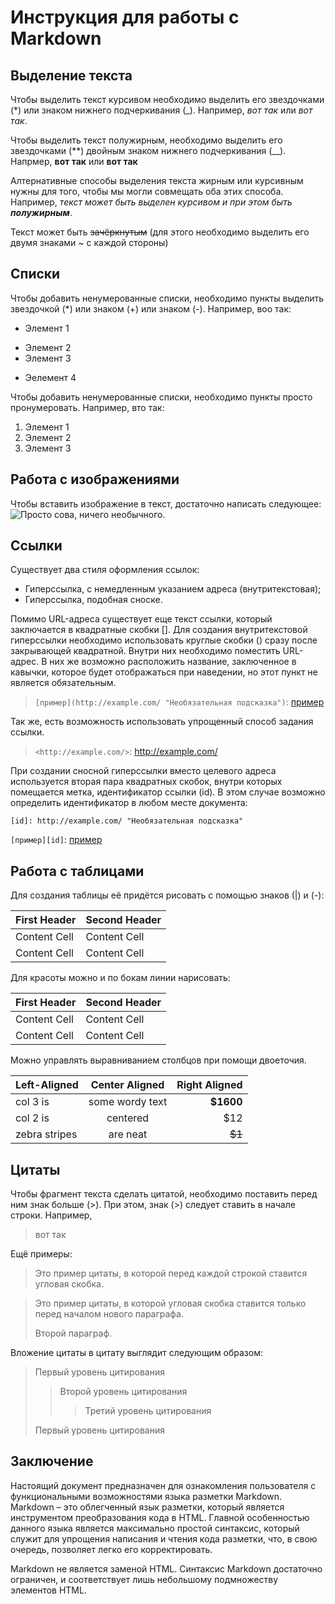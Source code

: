 # Инструкция для работы с Markdown

## Выделение текста

Чтобы выделить текст курсивом необходимо выделить его звездочками (*) или знаком нижнего подчеркивания (_).
Например, *вот так* или _вот так_.

Чтобы выделить текст полужирным, необходимо выделить его звездочками (**) двойным знаком нижнего подчеркивания (__).
Напрмер, **вот так** или __вот так__

Алтернативные способы выделения текста жирным или курсивным нужны для того, чтобы мы могли совмещать оба этих способа. Например, _текст может быть выделен курсивом и при этом быть **полужирным**_.

Текст может быть ~~зачёркнутым~~ (для этого необходимо выделить его двумя знаками ~ с каждой стороны)

## Списки

Чтобы добавить ненумерованные списки, необходимо пункты выделить звездочкой (*) или знаком (+) или знаком (-).
Например, воо так:
* Элемент 1
+ Элемент 2
+ Элемент 3
- Эелемент 4

Чтобы добавить ненумерованные списки, необходимо пункты просто пронумеровать.
Например, вто так:
1. Элемент 1
2. Элемент 2
3. Элемент 3

## Работа с изображениями

Чтобы вставить изображение в текст, достаточно написать следующее:
![Просто сова, ничего необычного.](owl.jpg)

## Ссылки

Существует два стиля оформления ссылок:

* Гиперссылка, с немедленным указанием адреса (внутритекстовая);
* Гиперссылка, подобная сноске.

 Помимо URL-адреса существует еще текст ссылки, который заключается в квадратные скобки []. Для создания внутритекстовой гиперссылки необходимо использовать круглые скобки () сразу после закрывающей квадратной. Внутри них необходимо поместить URL-адрес. В них же возможно расположить название, заключенное в кавычки, которое будет отображаться при наведении, но этот пункт не является обязательным.

> `[пример](http://example.com/ "Необязательная подсказка")`: [пример](http://example.com/ "Необязательная подсказка")

Так же, есть возможность использовать упрощенный способ задания ссылки.

> `<http://example.com/>`: <http://example.com/>

При создании сносной гиперссылки вместо целевого адреса используется вторая пара квадратных скобок, внутри которых помещается метка, идентификатор ссылки (id).
В этом случае возможно определить идентификатор в любом месте документа:

`[id]: http://example.com/ "Необязательная подсказка"`

[id]: http://example.com/ "Необязательная подсказка"

`[пример][id]`:
[пример][id]

## Работа с таблицами

Для создания таблицы её придётся рисовать с помощью знаков (|) и (-):

First Header  | Second Header
------------- | -------------
Content Cell  | Content Cell
Content Cell  | Content Cell

Для красоты можно и по бокам линии нарисовать:

| First Header  | Second Header |
| ------------- | ------------- |
| Content Cell  | Content Cell  |
| Content Cell  | Content Cell  |

Можно управлять выравниванием столбцов при помощи двоеточия.

| Left-Aligned  | Center Aligned  | Right Aligned |
|:------------- |:---------------:| -------------:|
| col 3 is      | some wordy text | **$1600**     |
| col 2 is      | centered        | $12           |
| zebra stripes | are neat        | ~~$1~~        |

## Цитаты

Чтобы фрагмент текста сделать цитатой, необходимо поставить перед ним знак больше (>).
При этом, знак (>) следует ставить в начале строки.
Например,
> вот так

Ещё примеры:

>Это пример цитаты,
>в которой перед каждой строкой
>ставится угловая скобка.

>Это пример цитаты,
в которой угловая скобка
ставится только перед началом нового параграфа.
>
>Второй параграф.

Вложение цитаты в цитату выглядит следующим образом:

> Первый уровень цитирования
>> Второй уровень цитирования
>>> Третий уровень цитирования
>
>Первый уровень цитирования

## Заключение

Настоящий документ предназначен для ознакомления пользователя с функциональными возможностями языка разметки Markdown. Markdown – это облегченный язык разметки, который является инструментом преобразования кода в HTML. Главной особенностью данного языка является максимально простой синтаксис, который служит для упрощения написания и чтения кода разметки, что, в свою очередь, позволяет легко его корректировать.

Markdown не является заменой HTML. Синтаксис Markdown достаточно ограничен, и соответствует лишь небольшому подмножеству элементов HTML.